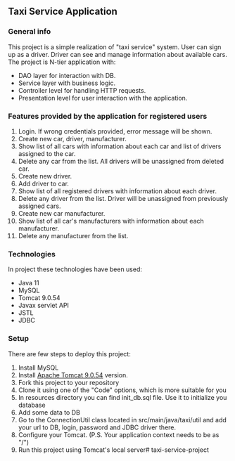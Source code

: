 ## **Taxi Service Application**

### General info

This project is a simple realization of "taxi service" system. User can sign up as a driver. Driver can see and manage information about available cars.
The project is N-tier application with:

* DAO layer for interaction with DB.
* Service layer with business logic.
* Controller level for handling HTTP requests.
* Presentation level for user interaction with the application.

### Features provided by the application for registered users

1. Login. If wrong credentials provided, error message will be shown.
2. Create new car, driver, manufacturer.
3. Show list of all cars with information about each car and list of drivers assigned to the car.
4. Delete any car from the list. All drivers will be unassigned from deleted car.
5. Create new driver.
6. Add driver to car.
7. Show list of all registered drivers with information about each driver.
8. Delete any driver from the list. Driver will be unassigned from previously assigned cars.
9. Create new car manufacturer.
10. Show list of all car's manufacturers with information about each manufacturer.
11. Delete any manufacturer from the list.

### Technologies

In project these technologies have been used:
* Java 11
* MySQL
* Tomcat 9.0.54
* Javax servlet API
* JSTL
* JDBC

### Setup

There are few steps to deploy this project:

1. Install MySQL
2. Install <a href="https://tomcat.apache.org/download-90.cgi">Apache Tomcat 9.0.54</a> version.
3. Fork this project to your repository
4. Clone it using one of the "Code" options, which is more suitable for you
5. In resources directory you can find init_db.sql file. Use it to initialize you database
6. Add some data to DB
7. Go to the ConnectionUtil class located in src/main/java/taxi/util and add your url to DB, login, password and JDBC driver there.
8. Configure your Tomcat. (P.S. Your application context needs to be as "/")
9. Run this project using Tomcat's local server# taxi-service-project
